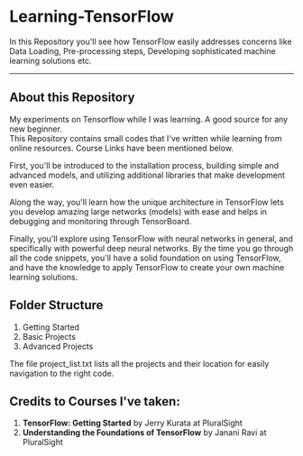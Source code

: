 # Learning-TensorFlow
In this Repository you'll see how TensorFlow easily addresses concerns like Data Loading, Pre-processing steps, Developing sophisticated machine learning solutions etc.

<hr>

## About this Repository

My experiments on Tensorflow while I was learning. A good source for any new beginner.<br>
This Repository contains small codes that I've written while learning from online resources. Course Links have been mentioned below.

First, you'll be introduced to the installation process, building simple and advanced models, and utilizing additional libraries that make development even easier.

Along the way, you'll learn how the unique architecture in TensorFlow lets you develop amazing large networks (models) with ease and helps in debugging and monitoring through TensorBoard.

Finally, you'll explore using TensorFlow with neural networks in general, and specifically with powerful deep neural networks. By the time you go through all the code snippets, you'll have a solid foundation on using TensorFlow, and have the knowledge to apply TensorFlow to create your own machine learning solutions.

## Folder Structure

1. Getting Started
2. Basic Projects
3. Advanced Projects

The file project_list.txt lists all the projects and their location for easily navigation to the right code.

## Credits to Courses I've taken:

1. <b>TensorFlow: Getting Started</b> by Jerry Kurata at PluralSight
2. <b>Understanding the Foundations of TensorFlow</b> by Janani Ravi at PluralSight